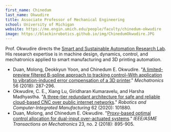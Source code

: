 ```yaml
---
first_name: Chinedum 
last_name: Okwudire
title: Associate Professor of Mechanical Engineering
school: University of Michigan
website: https://me.engin.umich.edu/people/faculty/chinedum-okwudire
image: https://blackinrobotics.github.io/img/ChinedumOkwudire.JPG
---
```

Prof. Okwudire directs the [Smart and Sustainable Automation Research Lab](http://s2a-lab.engin.umich.edu/). His research expertise is in machine design, dynamics, control, and mechatronics applied to smart manufacturing and 3D printing automation. 
* Duan, Molong, Deokkyun Yoon, and Chinedum E. Okwudire. "[A limited-preview filtered B-spline approach to tracking control–With application to vibration-induced error compensation of a 3D printer](https://umich.box.com/s/n9cvs27ckehdr64gzv5igtmboykymgk6)." _Mechatronics_ 56 (2018): 287-296.
* Okwudire, C. E., Xiang Lu, Giridharan Kumaravelu, and Harsha Madhyastha. "[A three-tier redundant architecture for safe and reliable cloud-based CNC over public internet networks](https://umich.box.com/s/ul1vm747dahalagsat5r0099nf51hm2u)." _Robotics and Computer-Integrated Manufacturing_ 62 (2020): 101880.
* Duan, Molong, and Chinedum E. Okwudire. "[Proxy-based optimal control allocation for dual-input over-actuated systems](https://umich.box.com/s/wmyyglwx7sp20zywu38lpo28onn02jvv)." _IEEE/ASME Transactions on Mechatronics_ 23, no. 2 (2018): 895-905.
